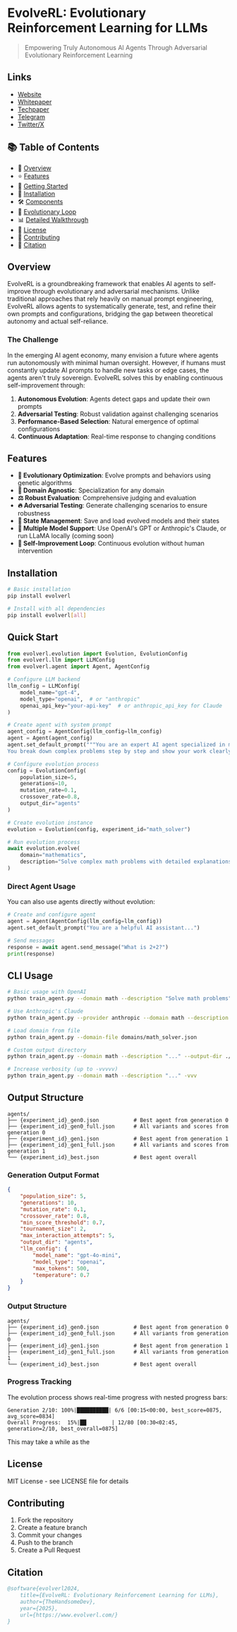 # EvolveRL: Evolutionary Reinforcement Learning for LLMs

> Empowering Truly Autonomous AI Agents Through Adversarial Evolutionary Reinforcement Learning

## Links

- [Website](https://www.evolverl.com/)
- [Whitepaper](https://github.com/TheHandsomeDev/evolveRL/blob/main/evolverl-whitepaper.pdf)
- [Techpaper](https://github.com/TheHandsomeDev/evolveRL/blob/main/evolverl-techpaper.pdf)
- [Telegram](https://t.me/evolveRL)
- [Twitter/X](https://x.com/evolveRL_sol)

## 📚 Table of Contents

- 🎯 [Overview](#overview)
- ⭐ [Features](#features)
- 🚀 [Getting Started](#getting-started)
- 🔧 [Installation](#installation)
- 🛠️ [Components](#components)
- 🧬 [Evolutionary Loop](#evolutionary-loop)
- 📊 [Detailed Walkthrough](#detailed-walkthrough)
- 📄 [License](#license)
- 🤝 [Contributing](#contributing)
- 💬 [Citation](#citation)

## Overview

EvolveRL is a groundbreaking framework that enables AI agents to self-improve through evolutionary and adversarial mechanisms. Unlike traditional approaches that rely heavily on manual prompt engineering, EvolveRL allows agents to systematically generate, test, and refine their own prompts and configurations, bridging the gap between theoretical autonomy and actual self-reliance.

### The Challenge

In the emerging AI agent economy, many envision a future where agents run autonomously with minimal human oversight. However, if humans must constantly update AI prompts to handle new tasks or edge cases, the agents aren't truly sovereign. EvolveRL solves this by enabling continuous self-improvement through:

1. **Autonomous Evolution**: Agents detect gaps and update their own prompts
2. **Adversarial Testing**: Robust validation against challenging scenarios
3. **Performance-Based Selection**: Natural emergence of optimal configurations
4. **Continuous Adaptation**: Real-time response to changing conditions

## Features

- **🧬 Evolutionary Optimization**: Evolve prompts and behaviors using genetic algorithms
- **🎯 Domain Agnostic**: Specialization for any domain
- **⚖️ Robust Evaluation**: Comprehensive judging and evaluation
- **🔥 Adversarial Testing**: Generate challenging scenarios to ensure robustness
- **💾 State Management**: Save and load evolved models and their states
- **🔄 Multiple Model Support**: Use OpenAI's GPT or Anthropic's Claude, or run LLaMA locally (coming soon)
- **🤖 Self-Improvement Loop**: Continuous evolution without human intervention

## Installation

```bash
# Basic installation
pip install evolverl

# Install with all dependencies
pip install evolverl[all]
```

## Quick Start

```python
from evolverl.evolution import Evolution, EvolutionConfig
from evolverl.llm import LLMConfig
from evolverl.agent import Agent, AgentConfig

# Configure LLM backend
llm_config = LLMConfig(
    model_name="gpt-4",
    model_type="openai",  # or "anthropic"
    openai_api_key="your-api-key"  # or anthropic_api_key for Claude
)

# Create agent with system prompt
agent_config = AgentConfig(llm_config=llm_config)
agent = Agent(agent_config)
agent.set_default_prompt("""You are an expert AI agent specialized in mathematics.
You break down complex problems step by step and show your work clearly.""")

# Configure evolution process
config = EvolutionConfig(
    population_size=5,
    generations=10,
    mutation_rate=0.1,
    crossover_rate=0.8,
    output_dir="agents"
)

# Create evolution instance
evolution = Evolution(config, experiment_id="math_solver")

# Run evolution process
await evolution.evolve(
    domain="mathematics",
    description="Solve complex math problems with detailed explanations"
)
```

### Direct Agent Usage

You can also use agents directly without evolution:

```python
# Create and configure agent
agent = Agent(AgentConfig(llm_config=llm_config))
agent.set_default_prompt("You are a helpful AI assistant...")

# Send messages
response = await agent.send_message("What is 2+2?")
print(response)
```

## CLI Usage

```bash
# Basic usage with OpenAI
python train_agent.py --domain math --description "Solve math problems" -v

# Use Anthropic's Claude
python train_agent.py --provider anthropic --domain math --description "Solve math problems"

# Load domain from file
python train_agent.py --domain-file domains/math_solver.json

# Custom output directory
python train_agent.py --domain math --description "..." --output-dir ./my_agents

# Increase verbosity (up to -vvvvv)
python train_agent.py --domain math --description "..." -vvv
```

## Output Structure

```
agents/
├── {experiment_id}_gen0.json           # Best agent from generation 0
├── {experiment_id}_gen0_full.json      # All variants and scores from generation 0
├── {experiment_id}_gen1.json           # Best agent from generation 1
├── {experiment_id}_gen1_full.json      # All variants and scores from generation 1
└── {experiment_id}_best.json           # Best agent overall
```

### Generation Output Format

```json
{
    "population_size": 5,
    "generations": 10,
    "mutation_rate": 0.1,
    "crossover_rate": 0.8,
    "min_score_threshold": 0.7,
    "tournament_size": 2,
    "max_interaction_attempts": 5,
    "output_dir": "agents",
    "llm_config": {
        "model_name": "gpt-4o-mini",
        "model_type": "openai",
        "max_tokens": 500,
        "temperature": 0.7
    }
}
```

### Output Structure

```
agents/
├── {experiment_id}_gen0.json           # Best agent from generation 0
├── {experiment_id}_gen0_full.json      # All variants from generation 0
├── {experiment_id}_gen1.json           # Best agent from generation 1
├── {experiment_id}_gen1_full.json      # All variants from generation 1
└── {experiment_id}_best.json           # Best agent overall
```

### Progress Tracking

The evolution process shows real-time progress with nested progress bars:
```
Generation 2/10: 100%|██████████| 6/6 [00:15<00:00, best_score=0875, avg_score=0834]
Overall Progress:  15%|██        | 12/80 [00:30<02:45, generation=2/10, best_overall=0875]
```
This may take a while as the 

## License

MIT License - see LICENSE file for details

## Contributing

1. Fork the repository
2. Create a feature branch
3. Commit your changes
4. Push to the branch
5. Create a Pull Request

## Citation

```bibtex
@software{evolverl2024,
    title={EvolveRL: Evolutionary Reinforcement Learning for LLMs},
    author={TheHandsomeDev},
    year={2025},
    url={https://www.evolverl.com/}
}
```
